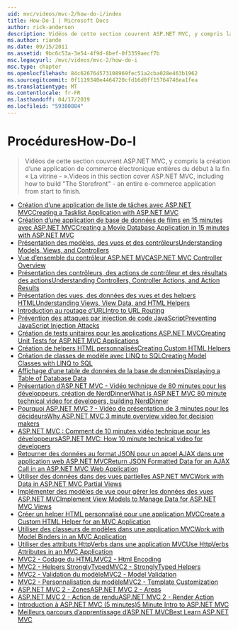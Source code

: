 ```yaml
---
uid: mvc/videos/mvc-2/how-do-i/index
title: How-Do-I | Microsoft Docs
author: rick-anderson
description: Vidéos de cette section couvrent ASP.NET MVC, y compris la création d’une application de commerce électronique entières du début à la fin « La vitrine - ».
ms.author: riande
ms.date: 09/15/2011
ms.assetid: 9bc6c53a-3e54-4f9d-8bef-0f3359aecf7b
msc.legacyurl: /mvc/videos/mvc-2/how-do-i
msc.type: chapter
ms.openlocfilehash: 84c626764573108969fec51a2cba028e463b1962
ms.sourcegitcommit: 0f1119340e4464720cfd16d0ff15764746ea1fea
ms.translationtype: MT
ms.contentlocale: fr-FR
ms.lasthandoff: 04/17/2019
ms.locfileid: "59380884"
---
```

# <a name="how-do-i"></a><span data-ttu-id="1360d-103">Procédures</span><span class="sxs-lookup"><span data-stu-id="1360d-103">How-Do-I</span></span>

> <span data-ttu-id="1360d-104">Vidéos de cette section couvrent ASP.NET MVC, y compris la création d’une application de commerce électronique entières du début à la fin « La vitrine - ».</span><span class="sxs-lookup"><span data-stu-id="1360d-104">Videos in this section cover ASP.NET MVC, including how to build "The Storefront" - an entire e-commerce application from start to finish.</span></span>


- [<span data-ttu-id="1360d-105">Création d’une application de liste de tâches avec ASP.NET MVC</span><span class="sxs-lookup"><span data-stu-id="1360d-105">Creating a Tasklist Application with ASP.NET MVC</span></span>](creating-a-tasklist-application-with-aspnet-mvc.md)
- [<span data-ttu-id="1360d-106">Création d’une application de base de données de films en 15 minutes avec ASP.NET MVC</span><span class="sxs-lookup"><span data-stu-id="1360d-106">Creating a Movie Database Application in 15 minutes with ASP.NET MVC</span></span>](creating-a-movie-database-application-in-15-minutes-with-aspnet-mvc.md)
- [<span data-ttu-id="1360d-107">Présentation des modèles, des vues et des contrôleurs</span><span class="sxs-lookup"><span data-stu-id="1360d-107">Understanding Models, Views, and Controllers</span></span>](understanding-models-views-and-controllers.md)
- [<span data-ttu-id="1360d-108">Vue d’ensemble du contrôleur ASP.NET MVC</span><span class="sxs-lookup"><span data-stu-id="1360d-108">ASP.NET MVC Controller Overview</span></span>](aspnet-mvc-controller-overview.md)
- [<span data-ttu-id="1360d-109">Présentation des contrôleurs, des actions de contrôleur et des résultats des actions</span><span class="sxs-lookup"><span data-stu-id="1360d-109">Understanding Controllers, Controller Actions, and Action Results</span></span>](understanding-controllers-controller-actions-and-action-results.md)
- [<span data-ttu-id="1360d-110">Présentation des vues, des données des vues et des helpers HTML</span><span class="sxs-lookup"><span data-stu-id="1360d-110">Understanding Views, View Data, and HTML Helpers</span></span>](understanding-views-view-data-and-html-helpers.md)
- [<span data-ttu-id="1360d-111">Introduction au routage d’URL</span><span class="sxs-lookup"><span data-stu-id="1360d-111">Intro to URL Routing</span></span>](an-introduction-to-url-routing.md)
- [<span data-ttu-id="1360d-112">Prévention des attaques par injection de code JavaScript</span><span class="sxs-lookup"><span data-stu-id="1360d-112">Preventing JavaScript Injection Attacks</span></span>](preventing-javascript-injection-attacks.md)
- [<span data-ttu-id="1360d-113">Création de tests unitaires pour les applications ASP.NET MVC</span><span class="sxs-lookup"><span data-stu-id="1360d-113">Creating Unit Tests for ASP.NET MVC Applications</span></span>](creating-unit-tests-for-aspnet-mvc-applications.md)
- [<span data-ttu-id="1360d-114">Création de helpers HTML personnalisés</span><span class="sxs-lookup"><span data-stu-id="1360d-114">Creating Custom HTML Helpers</span></span>](creating-custom-html-helpers.md)
- [<span data-ttu-id="1360d-115">Création de classes de modèle avec LINQ to SQL</span><span class="sxs-lookup"><span data-stu-id="1360d-115">Creating Model Classes with LINQ to SQL</span></span>](creating-model-classes-with-linq-to-sql.md)
- [<span data-ttu-id="1360d-116">Affichage d’une table de données de la base de données</span><span class="sxs-lookup"><span data-stu-id="1360d-116">Displaying a Table of Database Data</span></span>](displaying-a-table-of-database-data.md)
- [<span data-ttu-id="1360d-117">Présentation d’ASP.NET MVC - Vidéo technique de 80 minutes pour les développeurs, création de NerdDinner</span><span class="sxs-lookup"><span data-stu-id="1360d-117">What is ASP.NET MVC 80 minute technical video for developers, building NerdDinner</span></span>](what-is-aspnet-mvc-80-minute-technical-video-for-developers-building-nerddinner.md)
- [<span data-ttu-id="1360d-118">Pourquoi ASP.NET MVC ? - Vidéo de présentation de 3 minutes pour les décideurs</span><span class="sxs-lookup"><span data-stu-id="1360d-118">Why ASP.NET MVC 3 minute overview video for decision makers</span></span>](why-aspnet-mvc-3-minute-overview-video-for-decision-makers.md)
- [<span data-ttu-id="1360d-119">ASP.NET MVC : Comment de 10 minutes vidéo technique pour les développeurs</span><span class="sxs-lookup"><span data-stu-id="1360d-119">ASP.NET MVC: How 10 minute technical video for developers</span></span>](aspnet-mvc-how-10-minute-technical-video-for-developers.md)
- [<span data-ttu-id="1360d-120">Retourner des données au format JSON pour un appel AJAX dans une application web ASP.NET MVC</span><span class="sxs-lookup"><span data-stu-id="1360d-120">Return JSON Formatted Data for an AJAX Call in an ASP.NET MVC Web Application</span></span>](how-do-i-return-json-formatted-data-for-an-ajax-call-in-an-aspnet-mvc-web-application.md)
- [<span data-ttu-id="1360d-121">Utiliser des données dans des vues partielles ASP.NET MVC</span><span class="sxs-lookup"><span data-stu-id="1360d-121">Work with Data in ASP.NET MVC Partial Views</span></span>](how-do-i-work-with-data-in-aspnet-mvc-partial-views.md)
- [<span data-ttu-id="1360d-122">Implémenter des modèles de vue pour gérer les données des vues ASP.NET MVC</span><span class="sxs-lookup"><span data-stu-id="1360d-122">Implement View Models to Manage Data for ASP.NET MVC Views</span></span>](how-do-i-implement-view-models-to-manage-data-for-aspnet-mvc-views.md)
- [<span data-ttu-id="1360d-123">Créer un helper HTML personnalisé pour une application MVC</span><span class="sxs-lookup"><span data-stu-id="1360d-123">Create a Custom HTML Helper for an MVC Application</span></span>](how-do-i-create-a-custom-html-helper-for-an-mvc-application.md)
- [<span data-ttu-id="1360d-124">Utiliser des classeurs de modèles dans une application MVC</span><span class="sxs-lookup"><span data-stu-id="1360d-124">Work with Model Binders in an MVC Application</span></span>](how-do-i-work-with-model-binders-in-an-mvc-application.md)
- [<span data-ttu-id="1360d-125">Utiliser des attributs HttpVerbs dans une application MVC</span><span class="sxs-lookup"><span data-stu-id="1360d-125">Use HttpVerbs Attributes in an MVC Application</span></span>](how-do-i-use-httpverbs-attributes-in-an-mvc-application.md)
- [<span data-ttu-id="1360d-126">MVC2 - Codage du HTML</span><span class="sxs-lookup"><span data-stu-id="1360d-126">MVC2 - Html Encoding</span></span>](mvc2-html-encoding.md)
- [<span data-ttu-id="1360d-127">MVC2 - Helpers StronglyTyped</span><span class="sxs-lookup"><span data-stu-id="1360d-127">MVC2 - StronglyTyped Helpers</span></span>](mvc2-stronglytyped-helpers.md)
- [<span data-ttu-id="1360d-128">MVC2 - Validation du modèle</span><span class="sxs-lookup"><span data-stu-id="1360d-128">MVC2 - Model Validation</span></span>](mvc2-model-validation.md)
- [<span data-ttu-id="1360d-129">MVC2 - Personnalisation du modèle</span><span class="sxs-lookup"><span data-stu-id="1360d-129">MVC2 - Template Customization</span></span>](mvc2-template-customization.md)
- [<span data-ttu-id="1360d-130">ASP.NET MVC 2 - Zones</span><span class="sxs-lookup"><span data-stu-id="1360d-130">ASP.NET MVC 2 - Areas</span></span>](aspnet-mvc-2-areas.md)
- [<span data-ttu-id="1360d-131">ASP.NET MVC 2 - Action de rendu</span><span class="sxs-lookup"><span data-stu-id="1360d-131">ASP.NET MVC 2 - Render Action</span></span>](aspnet-mvc-2-render-action.md)
- [<span data-ttu-id="1360d-132">Introduction à ASP.NET MVC (5 minutes)</span><span class="sxs-lookup"><span data-stu-id="1360d-132">5 Minute Intro to ASP.NET MVC</span></span>](5-minute-introduction-to-aspnet-mvc.md)
- [<span data-ttu-id="1360d-133">Meilleurs parcours d’apprentissage d’ASP.NET MVC</span><span class="sxs-lookup"><span data-stu-id="1360d-133">Best Learn ASP.NET MVC</span></span>](how-to-best-learn-asp-net-mvc.md)
